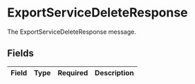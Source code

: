 # ExportServiceDeleteResponse

The ExportServiceDeleteResponse message.


## Fields

| Field       | Type        | Required    | Description |
| ----------- | ----------- | ----------- | ----------- |
